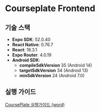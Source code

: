 # Courseplate Frontend

## 기술 스택

- **Expo SDK**: 52.0.40
- **React Native**: 0.76.7
- **React**: 18.3.1
- **Expo Router**: 4.0.19
- **Android SDK**:
  - **compileSdkVersion** 35 (Android 14)
  - **targetSdkVersion** 34 (Android 13)
  - **minSdkVersion** 24 (Android 7.0)


##  실행 가이드

[CoursePlate 실행가이드 (word)](./CoursePlate_SetupGuide.docx)

